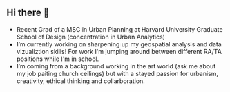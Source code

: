 ## Hi there 👋

- Recent Grad of a MSC in Urban Planning at Harvard University Graduate School of Design (concentration in Urban Analytics)
- I’m currently working on sharpening up my geospatial analysis  and data vizualiztion skills! For work I'm jumping around between different RA/TA positions while I'm in school.
- I’m coming from a background working in the art world (ask me about my job paiting church ceilings) but with a stayed passion for urbanism, creativity, ethical thinking and collarboration. 

<!--
**ebabeblack/ebabeblack** is a ✨ _special_ ✨ repository because its `README.md` (this file) appears on your GitHub profile.

Here are some ideas to get you started:

y learning ...
- 👯 I’m looking to collaborate on ...
- 🤔 I’m looking for help with ...
- 💬 Ask me about ...
- 📫 How to reach me: ...
- 😄 Pronouns: ...
- ⚡ Fun fact: ...
-->
